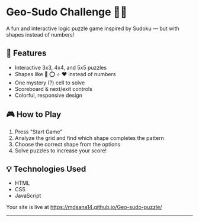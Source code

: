 # Geo-Sudo Challenge 🧠🎯

A fun and interactive logic puzzle game inspired by Sudoku — but with shapes instead of numbers!

## 🚀 Features
- Interactive 3x3, 4x4, and 5x5 puzzles
- Shapes like 🔺 ⭕ ⭐ ❤️ instead of numbers
- One mystery (?) cell to solve
- Scoreboard & next/exit controls
- Colorful, responsive design

## 🎮 How to Play
1. Press "Start Game"
2. Analyze the grid and find which shape completes the pattern
3. Choose the correct shape from the options
4. Solve puzzles to increase your score!

## 💡 Technologies Used
- HTML
- CSS
- JavaScript

Your site is live at https://mdsana14.github.io/Geo-sudo-puzzle/

---

